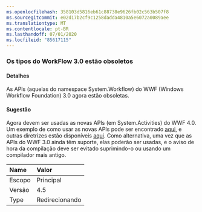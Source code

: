 ```yaml
---
ms.openlocfilehash: 358103d5816eb61c88738e9626fb02c563b507f8
ms.sourcegitcommit: e02d17b2cf9c1258dadda4810a5e6072a0089aee
ms.translationtype: MT
ms.contentlocale: pt-BR
ms.lasthandoff: 07/01/2020
ms.locfileid: "85617115"
---
```

### <a name="workflow-30-types-are-obsolete"></a>Os tipos do WorkFlow 3.0 estão obsoletos

#### <a name="details"></a>Detalhes

As APIs (aquelas do namespace System.Workflow) do WWF (Windows Workflow Foundation) 3.0 agora estão obsoletas.

#### <a name="suggestion"></a>Sugestão

Agora devem ser usadas as novas APIs (em System.Activities) do WWF 4.0. Um exemplo de como usar as novas APIs pode ser encontrado [aqui](~/docs/framework/windows-workflow-foundation/how-to-update-the-definition-of-a-running-workflow-instance.md), e outras diretrizes estão disponíveis [aqui](https://docs.microsoft.com/archive/blogs/workflowteam/wf3-types-marked-obsolete-in-net-4-5). Como alternativa, uma vez que as APIs do WWF 3.0 ainda têm suporte, elas poderão ser usadas, e o aviso de hora da compilação deve ser evitado suprimindo-o ou usando um compilador mais antigo.

| Name    | Valor       |
|:--------|:------------|
| Escopo   | Principal       |
| Versão | 4.5         |
| Type    | Redirecionando |

